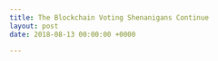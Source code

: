 ```yaml
---
title: The Blockchain Voting Shenanigans Continue
layout: post
date: 2018-08-13 00:00:00 +0000

---
```

